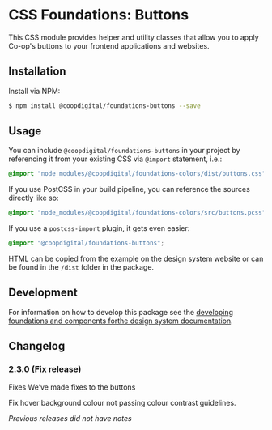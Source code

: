 # CSS Foundations: Buttons
This CSS module provides helper and utility classes that allow you to apply Co-op's buttons to your frontend applications and websites.

## Installation
Install via NPM:
```bash
$ npm install @coopdigital/foundations-buttons --save
```

## Usage
You can include `@coopdigital/foundations-buttons` in your project by referencing it from your existing CSS via `@import` statement, i.e.:
```css
@import "node_modules/@coopdigital/foundations-colors/dist/buttons.css";
```

If you use PostCSS in your build pipeline, you can reference the sources directly like so:
```css
@import "node_modules/@coopdigital/foundations-colors/src/buttons.pcss";
```

If you use a `postcss-import` plugin, it gets even easier:
```css
@import "@coopdigital/foundations-buttons";
```

HTML can be copied from the example on the design system website or can be found in the `/dist` folder in the package.

## Development
For information on how to develop this package see the [developing foundations and components forthe design system documentation](https://github.com/coopdigital/coop-frontend/blob/master/packages/README.md).

## Changelog

### 2.3.0 (Fix release)
Fixes
We’ve made fixes to the buttons

Fix hover background colour not passing colour contrast guidelines.

_Previous releases did not have notes_
